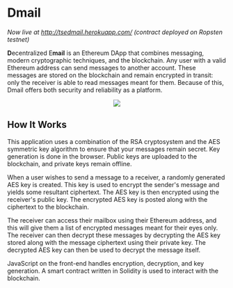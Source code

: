 # Dmail

_Now live at http://tsedmail.herokuapp.com/ (contract deployed on Ropsten testnet)_

<b>D</b>ecentralized E<b>mail</b> is an Ethereum DApp that combines messaging, modern cryptographic techniques, and the blockchain. Any user with a valid Ethereum address can send messages to another account. These messages are stored on the blockchain and remain encrypted in transit: only the receiver is able to read messages meant for them. Because of this, Dmail offers both security and reliability as a platform.

<p align="center">
  <img src="https://raw.githubusercontent.com/UCSDTCT/Dmail/master/diagram.png"/>
</p>

## How It Works

This application uses a combination of the RSA cryptosystem and the AES symmetric key algorithm to ensure that your messages remain secret. Key generation is done in the browser. Public keys are uploaded to the blockchain, and private keys remain offline.

When a user wishes to send a message to a receiver, a randomly generated AES key is created. This key is used to encrypt the sender's message and yields some resultant ciphertext. The AES key is then encrypted using the receiver's public key. The encrypted AES key is posted along with the ciphertext to the blockchain.

The receiver can access their mailbox using their Ethereum address, and this will give them a list of encrypted messages meant for their eyes only. The receiver can then decrypt these messages by decrypting the AES key stored along with the message ciphertext using their private key. The decrypted AES key can then be used to decrypt the message itself.

JavaScript on the front-end handles encryption, decryption, and key generation. A smart contract written in Solidity is used to interact with the blockchain.

